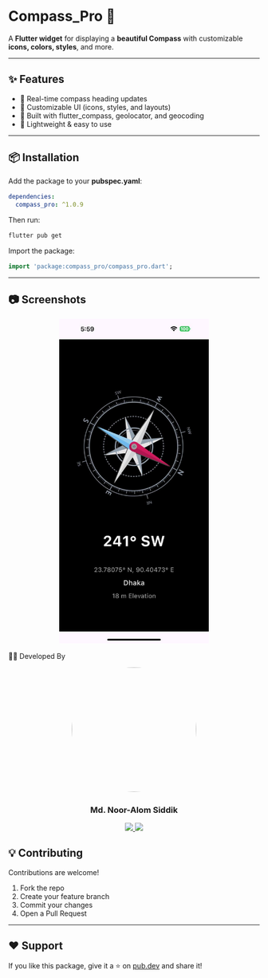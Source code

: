 # Compass_Pro 🧭

A **Flutter widget** for displaying a **beautiful Compass** with customizable **icons, colors, styles**, and more.

---

## ✨ Features
* 🔄 Real-time compass heading updates
* 🎨 Customizable UI (icons, styles, and layouts)
* 📡 Built with flutter_compass, geolocator, and geocoding
* 🧭 Lightweight & easy to use

---

## 📦 Installation

Add the package to your **pubspec.yaml**:

```yaml
dependencies:
  compass_pro: ^1.0.9
```

Then run:

```bash
flutter pub get
```

Import the package:

```dart
import 'package:compass_pro/compass_pro.dart';
```
---

## 📷 Screenshots
<p align="center">
  <img src="https://raw.githubusercontent.com/nooralom1/compass_pro/refs/heads/main/asset/example.jpeg" width="300" />
</p>



👨‍💻 Developed By
<p align="center"> <img src="https://lh3.googleusercontent.com/a/ACg8ocJ9044cDTIdpJn9ElpdYPeE_PeD7sDjC1WPvp77cGJmTzZXm0a6=s288-c-no" width="250" height="250" style="border-radius:50%" /> </p> <h3 align="center">Md. Noor-Alom Siddik</h3> <p align="center"> <a href="https://github.com/nooralom1"> <img src="https://img.shields.io/badge/GitHub-mdabdullahalsiddik-black?logo=github" /> </a> <a href="mailto:mailto:noor418534@gmail.com"> <img src="https://img.shields.io/badge/Email-mdabdullahalsiddik.dev%40gmail.com-red?logo=gmail" /> </a> </p>


## 💡 Contributing

Contributions are welcome!

1. Fork the repo
2. Create your feature branch
3. Commit your changes
4. Open a Pull Request

---

## ❤️ Support

If you like this package, give it a ⭐ on [pub.dev](https://pub.dev/packages/compass_pro) and share it!
